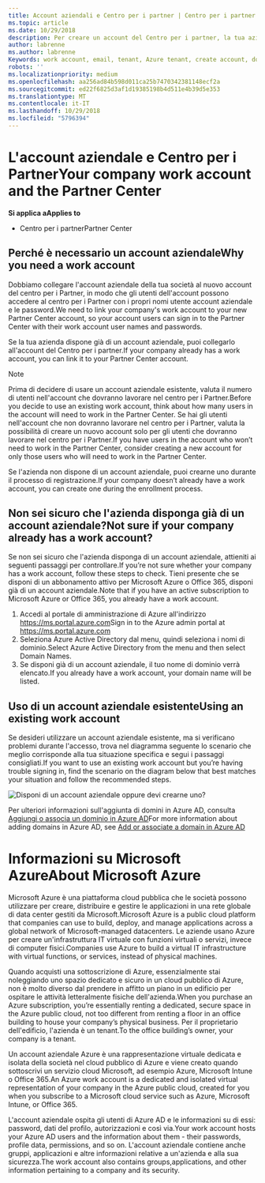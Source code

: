 ```yaml
---
title: Account aziendali e Centro per i partner | Centro per i partner
ms.topic: article
ms.date: 10/29/2018
description: Per creare un account del Centro per i partner, la tua azienda deve disporre di un account aziendale.
author: labrenne
ms.author: labrenne
Keywords: work account, email, tenant, Azure tenant, create account, domain name
robots: ''
ms.localizationpriority: medium
ms.openlocfilehash: aa256ad84b598d011ca25b7470342381148ecf2a
ms.sourcegitcommit: ed22f6825d3af1d19385198b4d511e4b39d5e353
ms.translationtype: MT
ms.contentlocale: it-IT
ms.lasthandoff: 10/29/2018
ms.locfileid: "5796394"
---
```

# <a name="your-company-work-account-and-the-partner-center"></a><span data-ttu-id="ae0e1-103">L'account aziendale e Centro per i Partner</span><span class="sxs-lookup"><span data-stu-id="ae0e1-103">Your company work account and the Partner Center</span></span>  

**<span data-ttu-id="ae0e1-104">Si applica a</span><span class="sxs-lookup"><span data-stu-id="ae0e1-104">Applies to</span></span>**

-  <span data-ttu-id="ae0e1-105">Centro per i partner</span><span class="sxs-lookup"><span data-stu-id="ae0e1-105">Partner Center</span></span>

## <a name="why-you-need-a-work-account"></a><span data-ttu-id="ae0e1-106">Perché è necessario un account aziendale</span><span class="sxs-lookup"><span data-stu-id="ae0e1-106">Why you need a work account</span></span>

<span data-ttu-id="ae0e1-107">Dobbiamo collegare l'account aziendale della tua società al nuovo account del centro per i Partner, in modo che gli utenti dell'account possono accedere al centro per i Partner con i propri nomi utente account aziendale e le password.</span><span class="sxs-lookup"><span data-stu-id="ae0e1-107">We need to link your company's work account to your new Partner Center account, so your account users can sign in to the Partner Center with their work account user names and passwords.</span></span>

<span data-ttu-id="ae0e1-108">Se la tua azienda dispone già di un account aziendale, puoi collegarlo all'account del Centro per i partner.</span><span class="sxs-lookup"><span data-stu-id="ae0e1-108">If your company already has a work account, you can link it to your Partner Center account.</span></span> 

> [!NOTE]  
>  <span data-ttu-id="ae0e1-109">Prima di decidere di usare un account aziendale esistente, valuta il numero di utenti nell'account che dovranno lavorare nel centro per i Partner.</span><span class="sxs-lookup"><span data-stu-id="ae0e1-109">Before you decide to use an existing work account, think about how many users in the account will need to work in the Partner Center.</span></span> <span data-ttu-id="ae0e1-110">Se hai gli utenti nell'account che non dovranno lavorare nel centro per i Partner, valuta la possibilità di creare un nuovo account solo per gli utenti che dovranno lavorare nel centro per i Partner.</span><span class="sxs-lookup"><span data-stu-id="ae0e1-110">If you have users in the account who won’t need to work in the Partner Center, consider creating a new account for only those users who will need to work in the Partner Center.</span></span>

<span data-ttu-id="ae0e1-111">Se l'azienda non dispone di un account aziendale, puoi crearne uno durante il processo di registrazione.</span><span class="sxs-lookup"><span data-stu-id="ae0e1-111">If your company doesn’t already have a work account, you can create one during the enrollment process.</span></span> 

## <a name="not-sure-if-your-company-already-has-a-work-account"></a><span data-ttu-id="ae0e1-112">Non sei sicuro che l'azienda disponga già di un account aziendale?</span><span class="sxs-lookup"><span data-stu-id="ae0e1-112">Not sure if your company already has a work account?</span></span>

<span data-ttu-id="ae0e1-113">Se non sei sicuro che l'azienda disponga di un account aziendale, attieniti ai seguenti passaggi per controllare.</span><span class="sxs-lookup"><span data-stu-id="ae0e1-113">If you’re not sure whether your company has a work account, follow these steps to check.</span></span> <span data-ttu-id="ae0e1-114">Tieni presente che se disponi di un abbonamento attivo per Microsoft Azure o Office 365, disponi già di un account aziendale.</span><span class="sxs-lookup"><span data-stu-id="ae0e1-114">Note that if you have an active subscription to Microsoft Azure or Office 365, you already have a work account.</span></span>
1.  <span data-ttu-id="ae0e1-115">Accedi al portale di amministrazione di Azure all'indirizzo https://ms.portal.azure.com</span><span class="sxs-lookup"><span data-stu-id="ae0e1-115">Sign in to the Azure admin portal at https://ms.portal.azure.com</span></span>
2.  <span data-ttu-id="ae0e1-116">Seleziona Azure Active Directory dal menu, quindi seleziona i nomi di dominio.</span><span class="sxs-lookup"><span data-stu-id="ae0e1-116">Select Azure Active Directory from the menu and then select Domain Names.</span></span>
3.  <span data-ttu-id="ae0e1-117">Se disponi già di un account aziendale, il tuo nome di dominio verrà elencato.</span><span class="sxs-lookup"><span data-stu-id="ae0e1-117">If you already have a work account, your domain name will be listed.</span></span>

## <a name="using-an-existing-work-account"></a><span data-ttu-id="ae0e1-118">Uso di un account aziendale esistente</span><span class="sxs-lookup"><span data-stu-id="ae0e1-118">Using an existing work account</span></span>

<span data-ttu-id="ae0e1-119">Se desideri utilizzare un account aziendale esistente, ma si verificano problemi durante l'accesso, trova nel diagramma seguente lo scenario che meglio corrisponde alla tua situazione specifica e segui i passaggi consigliati.</span><span class="sxs-lookup"><span data-stu-id="ae0e1-119">If you want to use an existing work account but you’re having trouble signing in, find the scenario on the diagram below that best matches your situation and follow the recommended steps.</span></span> 

![Disponi di un account aziendale oppure devi crearne uno?](images/onboardingAADFlow.png)

<span data-ttu-id="ae0e1-121">Per ulteriori informazioni sull'aggiunta di domini in Azure AD, consulta [Aggiungi o associa un dominio in Azure AD](https://docs.microsoft.com/azure/active-directory/active-directory-add-domain)</span><span class="sxs-lookup"><span data-stu-id="ae0e1-121">For more information about adding domains in Azure AD, see [Add or associate a domain in Azure AD](https://docs.microsoft.com/azure/active-directory/active-directory-add-domain)</span></span>

# <a name="about-microsoft-azure"></a><span data-ttu-id="ae0e1-122">Informazioni su Microsoft Azure</span><span class="sxs-lookup"><span data-stu-id="ae0e1-122">About Microsoft Azure</span></span>

<span data-ttu-id="ae0e1-123">Microsoft Azure è una piattaforma cloud pubblica che le società possono utilizzare per creare, distribuire e gestire le applicazioni in una rete globale di data center gestiti da Microsoft.</span><span class="sxs-lookup"><span data-stu-id="ae0e1-123">Microsoft Azure is a public cloud platform that companies can use to build, deploy, and manage applications across a global network of Microsoft-managed datacenters.</span></span> <span data-ttu-id="ae0e1-124">Le aziende usano Azure per creare un'infrastruttura IT virtuale con funzioni virtuali o servizi, invece di computer fisici.</span><span class="sxs-lookup"><span data-stu-id="ae0e1-124">Companies use Azure to build a virtual IT infrastructure with virtual functions, or services, instead of physical machines.</span></span> 

<span data-ttu-id="ae0e1-125">Quando acquisti una sottoscrizione di Azure, essenzialmente stai noleggiando uno spazio dedicato e sicuro in un cloud pubblico di Azure, non è molto diverso dal prendere in affitto un piano in un edificio per ospitare le attività letteralmente fisiche dell'azienda.</span><span class="sxs-lookup"><span data-stu-id="ae0e1-125">When you purchase an Azure subscription, you’re essentially renting a dedicated, secure space in the Azure public cloud, not too different from renting a floor in an office building to house your company’s physical business.</span></span> <span data-ttu-id="ae0e1-126">Per il proprietario dell'edificio, l'azienda è un tenant.</span><span class="sxs-lookup"><span data-stu-id="ae0e1-126">To the office building’s owner, your company is a tenant.</span></span> 

<span data-ttu-id="ae0e1-127">Un account aziendale Azure è una rappresentazione virtuale dedicata e isolata della società nel cloud pubblico di Azure e viene creato quando sottoscrivi un servizio cloud Microsoft, ad esempio Azure, Microsoft Intune o Office 365.</span><span class="sxs-lookup"><span data-stu-id="ae0e1-127">An Azure work account is a dedicated and isolated virtual representation of your company in the Azure public cloud, created for you when you subscribe to a Microsoft cloud service such as Azure, Microsoft Intune, or Office 365.</span></span> 

<span data-ttu-id="ae0e1-128">L'account aziendale ospita gli utenti di Azure AD e le informazioni su di essi: password, dati del profilo, autorizzazioni e così via.</span><span class="sxs-lookup"><span data-stu-id="ae0e1-128">Your work account hosts your Azure AD users and the information about them - their passwords, profile data, permissions, and so on.</span></span> <span data-ttu-id="ae0e1-129">L'account aziendale contiene anche gruppi, applicazioni e altre informazioni relative a un'azienda e alla sua sicurezza.</span><span class="sxs-lookup"><span data-stu-id="ae0e1-129">The work account also contains groups,applications, and other information pertaining to a company and its security.</span></span> 
